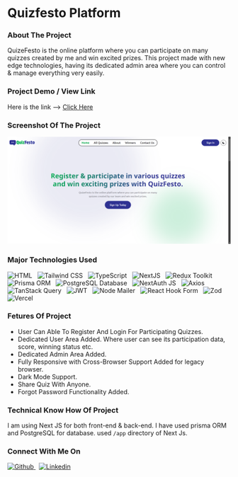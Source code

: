 # Quizfesto Platform

### About The Project

QuizeFesto is the online platform where you can participate on many quizzes created by me and win excited prizes. This project made with new edge technologies, having its dedicated admin area where you can control & manage everything very easily.

### Project Demo / View Link

Here is the link --> <a href="https://quizfesto-platform.vercel.app/" title="Click Here" target="_blank">Click Here</a>

### Screenshot Of The Project

<img src="https://raw.githubusercontent.com/gandharthakar/quizfesto-new/refs/heads/main/main/public/images/screenshot.png" alt="Project Screenshot" />

### Major Technologies Used
<p>
    <img src="https://lh3.googleusercontent.com/u/0/d/1jFNyVjbZX7D0mSqp_zwuolZp4igCfIPe=w1920-h953-iv1" width="80px" height="80px" alt="HTML" />
    &nbsp;
    <img src="https://lh3.googleusercontent.com/u/0/d/1bSi2ry1Sie7n1orTcktXzE6e_yWosZOS=w1920-h653-iv1" width="80px" height="80px" alt="Tailwind CSS" />
    &nbsp;
    <img src="https://lh3.googleusercontent.com/u/0/d/1OH9C04pRI59fElV7sNOC00qSByy0zPtV=w1920-h653-iv1" width="80px" height="80px" alt="TypeScript" />
    &nbsp;
    <img src="https://lh3.googleusercontent.com/u/0/d/1xzrIp7aTMw6APEeNmEFhxG5vWpjGEHgb=w1920-h953-iv1" width="80px" height="80px" alt="NextJS" />
    &nbsp;
    <img src="https://lh3.googleusercontent.com/u/0/d/1NKOjEVAT_x-lpNILfpfc87L77NlqImVx=w1920-h653-iv1" width="80px" height="80px" alt="Redux Toolkit" />
    &nbsp;
    <img src="https://lh3.googleusercontent.com/u/0/d/1oe9-lTTRg0AYkd5mj6HY-KmGXQBtpEzQ=w1920-h653-iv1" width="80px" height="80px" alt="Prisma ORM" />
    &nbsp;
    <img src="https://lh3.googleusercontent.com/u/0/d/18OpIjIHf23vay0fcnn4s0pGknQyhr-7s=w1920-h653-iv1" width="80px" height="80px" alt="PostgreSQL Database" />
    &nbsp;
    <img src="https://lh3.googleusercontent.com/u/0/d/1t2okqlo3pXd4UReOtgPA_fftz7sFEs8A=w1920-h653-iv1" width="80px" height="80px" alt="NextAuth JS" />
    &nbsp;
    <img src="https://lh3.googleusercontent.com/u/0/d/1rbgc32lID9dkG7LXk014YI_a_Gy2joSK=w1920-h537-iv1" width="80px" height="80px" alt="Axios" />
    &nbsp;
    <img src="https://lh3.googleusercontent.com/u/0/d/1zl75JX-tMdWX9zEzscpluPFGEKteOFCB=w1920-h537-iv1" width="80px" height="80px" alt="TanStack Query" />
    &nbsp;
    <img src="https://lh3.googleusercontent.com/u/0/d/1_3g-5dTv39C3rZgZE6Bjs981u2IJvqbk=w1920-h653-iv1" width="80px" height="80px" alt="JWT" />
    &nbsp;
    <img src="https://lh3.googleusercontent.com/u/0/d/1WcEZ57YEdaZ9IzgnneLRa1CcJW9FO2od=w1920-h653-iv1" width="80px" height="80px" alt="Node Mailer" />
    &nbsp;
    <img src="https://lh3.googleusercontent.com/u/0/d/1K3E3CVm9ouSwDOhN15u5UB0h6jcvLLdq=w1920-h953-iv1" width="80px" height="80px" alt="React Hook Form" />
    &nbsp;
    <img src="https://lh3.googleusercontent.com/u/0/d/1QJlNjB3cpMjzQKmGBXmzxIPZTbyb2-dH=w1920-h653-iv1" width="80px" height="80px" alt="Zod" />
    &nbsp;
    <img src="https://lh3.googleusercontent.com/u/0/d/1vqfAgQSVKkQGVO3bGdNyPWE4FPv-cLi9=w1920-h653-iv1" width="80px" height="80px" alt="Vercel" />
</p>

### Fetures Of Project

- User Can Able To Register And Login For Participating Quizzes.
- Dedicated User Area Added. Where user can see its participation data, score, winning status etc.
- Dedicated Admin Area Added.
- Fully Responsive with Cross-Browser Support Added for legacy browser.
- Dark Mode Support.
- Share Quiz With Anyone.
- Forgot Password Functionality Added.

### Technical Know How Of Project

I am using Next JS for both front-end & back-end. I have used prisma ORM and PostgreSQL for database. used <code>/app</code> directory of Next Js. 

### Connect With Me On

<p>
    <a href="https://github.com/gandharthakar" title="Follow me on GitHub" target="_blank">
        <img src="https://lh3.googleusercontent.com/u/0/d/1KH-v3RaYkWsz2nNOJoQ4rcrPtuLvQL_h=w1920-h653-iv1" width="50px" height="50px" alt="Github" />
    </a>
    &nbsp;
    <a href="https://www.linkedin.com/in/gandhar-thakar-1b9650148/" title="Follow me on Linkedin" target="_blank">
        <img src="https://lh3.googleusercontent.com/u/0/d/1PhmhEc47lub4fPQy7DFOEjq-gRQVd5QU=w1920-h653-iv1" width="50px" height="50px" alt="Linkedin" />
    </a>
</p>